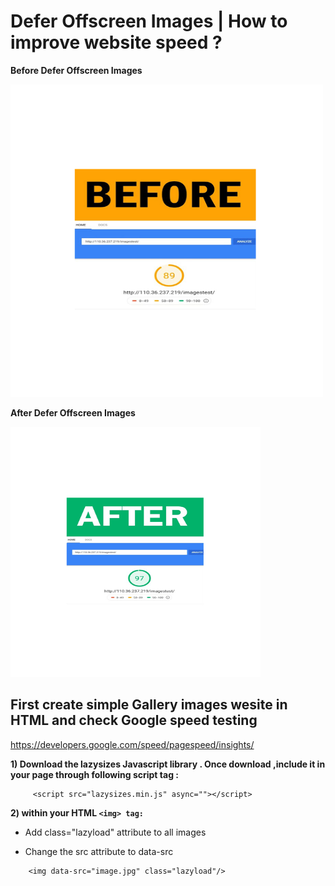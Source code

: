 # Defer Offscreen Images | How to improve website speed ?




<b>Before Defer Offscreen Images</b>

<img src="images/Before.png" height="500" width="500">

<b> After Defer Offscreen Images </b>

<img src="images/After.png" height="400" width="400">



## First create simple Gallery images wesite in HTML and check Google speed testing 

https://developers.google.com/speed/pagespeed/insights/


<b> 1) Download the lazysizes Javascript library . Once download ,include it in your page through following script tag :</b>
```
     <script src="lazysizes.min.js" async=""></script>
```
<b> 2) within your HTML ```<img> tag:``` </b>

* Add class="lazyload" attribute to all images
* Change the src attribute to data-src
 
    <!--Use data-src. And,specify lazyload class-->
```
    <img data-src="image.jpg" class="lazyload"/>
```
